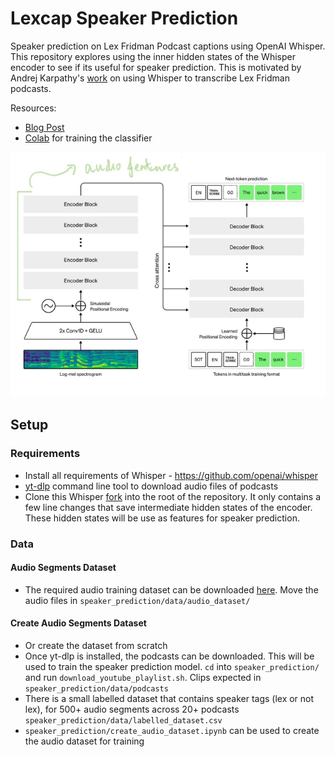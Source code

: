 # Lexcap Speaker Prediction
Speaker prediction on Lex Fridman Podcast captions using OpenAI Whisper. This repository explores using the inner hidden states of the Whisper encoder to see if its useful for speaker prediction. This is motivated by Andrej Karpathy's [work](https://karpathy.ai/lexicap/) on using Whisper to transcribe Lex Fridman podcasts.

Resources:  
* [Blog Post](https://sidhantls.github.io/lexpod-speaker-prediction)
* [Colab](https://colab.research.google.com/drive/13U6OLMHUo3mo8RhKAvTcVEbroAsQsEx3?usp=sharing) for training the classifier

![approach](approach.png)


## Setup
### Requirements 
* Install all requirements of Whisper - https://github.com/openai/whisper
* [yt-dlp](https://github.com/yt-dlp/yt-dlp) command line tool to download audio files of podcasts
* Clone this Whisper [fork](https://github.com/sidhantls/whisper) into the root of the repository. It only contains a few line changes that save intermediate hidden states of the encoder. These hidden states will be use as features for speaker prediction. 


### Data 
#### Audio Segments Dataset 
* The required audio training dataset can be downloaded [here](https://drive.google.com/file/d/1SF0j1UmMxpwFNeY1wkj3R20pRB7L0a4t/view?usp=share_link). Move the audio files in `speaker_prediction/data/audio_dataset/`

#### Create Audio Segments Dataset
* Or create the dataset from scratch
* Once yt-dlp is installed, the podcasts can be downloaded. This will be used to train the speaker prediction model. `cd` into `speaker_prediction/` and run `download_youtube_playlist.sh`. Clips expected in `speaker_prediction/data/podcasts`
* There is a small labelled dataset that contains speaker tags (lex or not lex), for 500+ audio segments across 20+ podcasts `speaker_prediction/data/labelled_dataset.csv`
* `speaker_prediction/create_audio_dataset.ipynb` can be used to create the audio dataset for training



